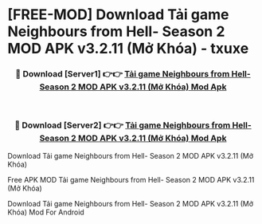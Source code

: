 # [FREE-MOD] Download Tải game Neighbours from Hell- Season 2 MOD APK v3.2.11 (Mở Khóa) - txuxe


<div align="center">
<h3>🔴 Download [Server1] 👉👉 <a href="https://apk-comot.site?title=Tải_game_Neighbours_from_Hell-_Season_2_MOD_APK_v3.2.11_(Mở_Khóa)">Tải game Neighbours from Hell- Season 2 MOD APK v3.2.11 (Mở Khóa) Mod Apk</a></h3><br>

<h3>🔴 Download [Server2] 👉👉 <a href="https://apk-comot.site?title=Tải_game_Neighbours_from_Hell-_Season_2_MOD_APK_v3.2.11_(Mở_Khóa)">Tải game Neighbours from Hell- Season 2 MOD APK v3.2.11 (Mở Khóa) Mod Apk</a></h3>
</div>



Download Tải game Neighbours from Hell- Season 2 MOD APK v3.2.11 (Mở Khóa) 

Free APK MOD Tải game Neighbours from Hell- Season 2 MOD APK v3.2.11 (Mở Khóa) 

Download Tải game Neighbours from Hell- Season 2 MOD APK v3.2.11 (Mở Khóa) Mod For Android

